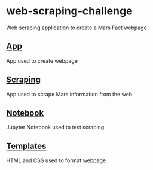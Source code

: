 # web-scraping-challenge
Web scraping application to create a Mars Fact webpage
## [App](Missions_to_Mars/app.py)
App used to create webpage
## [Scraping](Mission_to_Mars/scrape_mars.py)
App used to scrape Mars information from the web
## [Notebook](Mission_to_Mars/mission_to_mars.ipynb)
Jupyter Notebook used to test scraping
## [Templates](Mission_to_Mars/templates)
HTML and CSS used to format webpage
